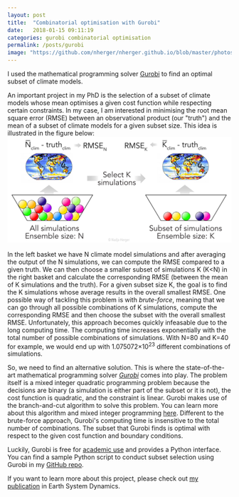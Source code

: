```yaml
---
layout: post
title:  "Combinatorial optimisation with Gurobi"
date:   2018-01-15 09:11:19
categories: gurobi combinatorial optimisation
permalink: /posts/gurobi
image: "https://github.com/nherger/nherger.github.io/blob/master/photos/Gurobi_banner.png?raw=true"
---
```


I used the mathematical programming solver [Gurobi](http://www.gurobi.com/) to find an optimal subset of climate models.

<!--more-->

An important project in my PhD is the selection of a subset of climate models whose mean optimises a given cost function while respecting certain constraints. In my case, I am interested in minimising the root mean square error (RMSE) between an observational product (our "truth") and the mean of a subset of climate models for a given subset size. This idea is illustrated in the figure below:
![Subset Selection](https://github.com/nherger/nherger.github.io/blob/master/photos/SubsetSelection.png?raw=true)

In the left basket we have N climate model simulations and after averaging the output of the N simulations, we can compute the RMSE compared to a given truth. We can then choose a smaller subset of simulations K (K<N) in the right basket and calculate the corresponding RMSE (between the mean of K simulations and the truth). For a given subset size K, the goal is to find the K simulations whose average results in the overall smallest RMSE. One possible way of tackling this problem is with *brute-force*, meaning that we can go through all possible combinations of K simulations, compute the corresponding RMSE and then choose the subset with the overall smallest RMSE. Unfortunately, this approach becomes quickly infeasable due to the long computing time. The computing time increases exponentially with the total number of possible combinations of simulations. With N=80 and K=40 for example, we would end up with 1.075072×10<sup>23</sup> different combinations of simulations.

So, we need to find an alternative solution. This is where the state-of-the-art mathematical programming solver [*Gurobi*](http://www.gurobi.com/) comes into play. The problem itself is a mixed integer quadratic programming problem because the decisions are binary (a simulation is either part of the subset or it is not), the cost function is quadratic, and the constraint is linear. Gurobi makes use of the branch-and-cut algorithm to solve this problem. You can learn more about this algorithm and mixed integer programming [here](http://www.gurobi.com/resources/getting-started/mip-basics). Different to the brute-force approach, Gurobi's computing time is insensitive to the total number of combinations. The subset that Gurobi finds is optimal with respect to the given cost function and boundary conditions.

Luckily, Gurobi is free for [academic use](http://www.gurobi.com/academia/for-universities) and provides a Python interface. You can find a sample Python script to conduct subset selection using Gurobi in my [GitHub repo](https://github.com/nherger/EnsembleSelection/blob/master/Gurobi_MIQP_random.py).

If you want to learn more about this project, please check out [my publication](https://github.com/nherger/nherger.github.io/blob/master/documents/HergerESD2018.pdf) in Earth System Dynamics.
